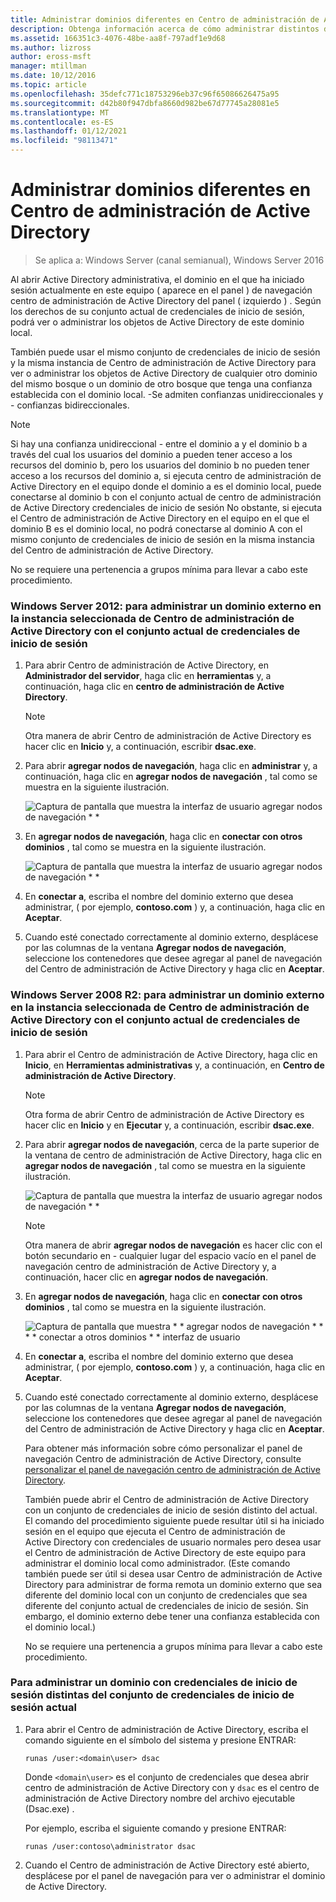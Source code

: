 ```yaml
---
title: Administrar dominios diferentes en Centro de administración de Active Directory
description: Obtenga información acerca de cómo administrar distintos dominios en Centro de administración de Active Directory.
ms.assetid: 166351c3-4076-48be-aa8f-797adf1e9d68
ms.author: lizross
author: eross-msft
manager: mtillman
ms.date: 10/12/2016
ms.topic: article
ms.openlocfilehash: 35defc771c18753296eb37c96f65086626475a95
ms.sourcegitcommit: d42b80f947dbfa8660d982be67d77745a28081e5
ms.translationtype: MT
ms.contentlocale: es-ES
ms.lasthandoff: 01/12/2021
ms.locfileid: "98113471"
---
```

# <a name="manage-different-domains-in-active-directory-administrative-center"></a>Administrar dominios diferentes en Centro de administración de Active Directory

>Se aplica a: Windows Server (canal semianual), Windows Server 2016

  Al abrir Active Directory administrativa, el dominio en el que ha iniciado sesión actualmente en este equipo \( aparece en el panel \) de navegación centro de administración de Active Directory del panel \( izquierdo \) . Según los derechos de su conjunto actual de credenciales de inicio de sesión, podrá ver o administrar los objetos de Active Directory de este dominio local.

 También puede usar el mismo conjunto de credenciales de inicio de sesión y la misma instancia de Centro de administración de Active Directory para ver o administrar los objetos de Active Directory de cualquier otro dominio del mismo bosque o un dominio de otro bosque que tenga una confianza establecida con el dominio local. \-Se admiten confianzas unidireccionales y \- confianzas bidireccionales.

> [!NOTE]
>  Si hay una confianza unidireccional \- entre el dominio a y el dominio b a través del cual los usuarios del dominio a pueden tener acceso a los recursos del dominio b, pero los usuarios del dominio b no pueden tener acceso a los recursos del dominio a, si ejecuta centro de administración de Active Directory en el equipo donde el dominio a es el dominio local, puede conectarse al dominio b con el conjunto actual de centro de administración de Active Directory credenciales de inicio de sesión No obstante, si ejecuta el Centro de administración de Active Directory en el equipo en el que el dominio B es el dominio local, no podrá conectarse al dominio A con el mismo conjunto de credenciales de inicio de sesión en la misma instancia del Centro de administración de Active Directory.

 No se requiere una pertenencia a grupos mínima para llevar a cabo este procedimiento.

### <a name="windows-server-2012-to-manage-a-foreign-domain-in-the-selected-instance-of-active-directory-administrative-center-using-the-current-set-of-logon-credentials"></a>Windows Server 2012: para administrar un dominio externo en la instancia seleccionada de Centro de administración de Active Directory con el conjunto actual de credenciales de inicio de sesión

1.  Para abrir Centro de administración de Active Directory, en **Administrador del servidor**, haga clic en **herramientas** y, a continuación, haga clic en **centro de administración de Active Directory**.

    > [!NOTE]
    >  Otra manera de abrir Centro de administración de Active Directory es hacer clic en **Inicio** y, a continuación, escribir **dsac.exe**.

2.  Para abrir **agregar nodos de navegación**, haga clic en **administrar** y, a continuación, haga clic en **agregar nodos de navegación** , tal como se muestra en la siguiente ilustración.

     ![Captura de pantalla que muestra la interfaz de usuario agregar nodos de navegación * *](media/ADDS_ADACAddNavNode.gif)

3.  En **agregar nodos de navegación**, haga clic en **conectar con otros dominios** , tal como se muestra en la siguiente ilustración.

     ![Captura de pantalla que muestra la interfaz de usuario agregar nodos de navegación * *](media/ADDS_ADACConnectToDomain.gif)

4.  En **conectar a**, escriba el nombre del dominio externo que desea administrar, \( por ejemplo, **contoso.com** \) y, a continuación, haga clic en **Aceptar**.

5.  Cuando esté conectado correctamente al dominio externo, desplácese por las columnas de la ventana **Agregar nodos de navegación**, seleccione los contenedores que desee agregar al panel de navegación del Centro de administración de Active Directory y haga clic en **Aceptar**.

### <a name="windows-server-2008-r2-to-manage-a-foreign-domain-in-the-selected-instance-of-active-directory-administrative-center-using-the-current-set-of-logon-credentials"></a>Windows Server 2008 R2: para administrar un dominio externo en la instancia seleccionada de Centro de administración de Active Directory con el conjunto actual de credenciales de inicio de sesión

1. Para abrir el Centro de administración de Active Directory, haga clic en **Inicio**, en **Herramientas administrativas** y, a continuación, en **Centro de administración de Active Directory**.

   > [!NOTE]
   >  Otra forma de abrir Centro de administración de Active Directory es hacer clic en **Inicio** y en **Ejecutar** y, a continuación, escribir **dsac.exe**.

2. Para abrir **agregar nodos de navegación**, cerca de la parte superior de la ventana de centro de administración de Active Directory, haga clic en **agregar nodos de navegación** , tal como se muestra en la siguiente ilustración.

    ![Captura de pantalla que muestra la interfaz de usuario agregar nodos de navegación * *](media/click_add_nav_nodes.gif)

   > [!NOTE]
   >  Otra manera de abrir **agregar nodos de navegación** es hacer clic con el botón secundario en \- cualquier lugar del espacio vacío en el panel de navegación centro de administración de Active Directory y, a continuación, hacer clic en **agregar nodos de navegación**.

3. En **agregar nodos de navegación**, haga clic en **conectar con otros dominios** , tal como se muestra en la siguiente ilustración.

    ![Captura de pantalla que muestra * * agregar nodos de navegación * * * * conectar a otros dominios * * interfaz de usuario](media/add_nav_nodes.gif)

4. En **conectar a**, escriba el nombre del dominio externo que desea administrar, \( por ejemplo, **contoso.com** \) y, a continuación, haga clic en **Aceptar**.

5. Cuando esté conectado correctamente al dominio externo, desplácese por las columnas de la ventana **Agregar nodos de navegación**, seleccione los contenedores que desee agregar al panel de navegación del Centro de administración de Active Directory y haga clic en **Aceptar**.

   Para obtener más información sobre cómo personalizar el panel de navegación Centro de administración de Active Directory, consulte [personalizar el panel de navegación centro de administración de Active Directory](customize-the-active-directory-administrative-center-navigation-pane.md).

   También puede abrir el Centro de administración de Active Directory con un conjunto de credenciales de inicio de sesión distinto del actual. El comando del procedimiento siguiente puede resultar útil si ha iniciado sesión en el equipo que ejecuta el Centro de administración de Active Directory con credenciales de usuario normales pero desea usar el Centro de administración de Active Directory de este equipo para administrar el dominio local como administrador. \(Este comando también puede ser útil si desea usar Centro de administración de Active Directory para administrar de forma remota un dominio externo que sea diferente del dominio local con un conjunto de credenciales que sea diferente del conjunto actual de credenciales de inicio de sesión. Sin embargo, el dominio externo debe tener una confianza establecida con el dominio local.\)

   No se requiere una pertenencia a grupos mínima para llevar a cabo este procedimiento.

### <a name="to-manage-a-domain-using-logon-credentials-that-are-different-from-the-current-set-of-logon-credentials"></a>Para administrar un dominio con credenciales de inicio de sesión distintas del conjunto de credenciales de inicio de sesión actual

1.  Para abrir el Centro de administración de Active Directory, escriba el comando siguiente en el símbolo del sistema y presione ENTRAR:

     `runas /user:<domain\user> dsac`

     Donde `<domain\user>` es el conjunto de credenciales que desea abrir centro de administración de Active Directory con y `dsac` es el centro de administración de Active Directory nombre del archivo ejecutable \(Dsac.exe\) .

     Por ejemplo, escriba el siguiente comando y presione ENTRAR:

     `runas /user:contoso\administrator dsac`

2.  Cuando el Centro de administración de Active Directory esté abierto, desplácese por el panel de navegación para ver o administrar el dominio de Active Directory.



